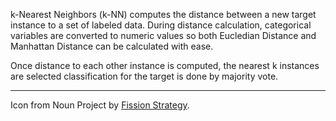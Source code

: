 k-Nearest Neighbors (k-NN) computes the distance between a new target instance to a set of labeled data. During distance calculation, categorical variables are converted to numeric values so both Eucledian Distance and Manhattan Distance can be calculated with ease.

Once distance to each other instance is computed, the nearest k instances are selected classification for the target is done by majority vote.
***
Icon from Noun Project by [Fission Strategy](https://thenounproject.com/term/neighborhood/15064/).